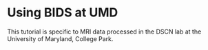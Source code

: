 # Using BIDS at UMD

This tutorial is specific to MRI data processed in the DSCN lab at the University of Maryland, College Park.
